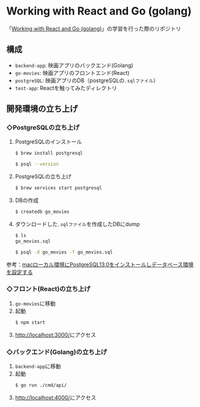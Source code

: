 # Working with React and Go (golang)
「[Working with React and Go (golang)](https://www.udemy.com/course/working-with-react-and-go-golang/)」の学習を行った際のリポジトリ

## 構成
* `backend-app`: 映画アプリのバックエンド(Golang)
* `go-movies`: 映画アプリのフロントエンド(React)
* `postgreSQL`: 映画アプリのDB（postgreSQLの`.sqlファイル`）
* `test-app`: Reactを触ってみたディレクトリ

## 開発環境の立ち上げ
### ◇PostgreSQLの立ち上げ
1. PostgreSQLのインストール
    ```bash
    $ brew install postgresql
    ```
    ```bash
    $ psql --version
    ```
2. PostgreSQLの立ち上げ
    ```bash
    $ brew services start postgresql
    ```
3. DBの作成
    ```bash
    $ createdb go_movies
    ```
4. ダウンロードした`.sqlファイル`を作成したDBにdump
    ```bash
    $ ls
    go_movies.sql
    ```
    ```bash
    $ psql -d go_movies -f go_movies.sql
    ```
参考：[macローカル環境にPostgreSQL13.0をインストールしデータベース環境を設定する](https://tomato-develop.com/mac-local-postgresql-database/)

### ◇フロント(React)の立ち上げ
1. `go-movies`に移動
2. 起動
    ```bash
    $ npm start
    ```
3. [http://localhost:3000/](http://localhost:3000/)にアクセス

### ◇バックエンド(Golang)の立ち上げ
1. `backend-app`に移動
2. 起動
    ```bash
    $ go run ./cmd/api/
    ```
3. [http://localhost:4000/](http://localhost:4000/)にアクセス